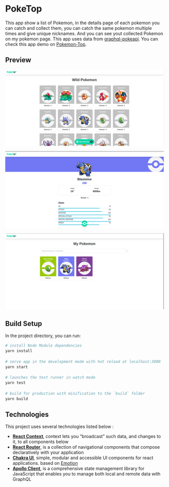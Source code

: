# PokeTop

This app show a list of Pokemon, in the details page of each pokemon you can catch and collect them, you can catch the same pokemon multiple times and give unique nicknames. And you can see yout collected Pokemon on my pokemon page. This app uses data from [graphql-pokeapi](https://github.com/mazipan/graphql-pokeapi). You can check this app demo on [Pokemon-Top](https://poke-top.netlify.app/).

## Preview
![page1](./preview1.png)

![page2](./preview2.png)  

![page3](./preview3.png)

## Build Setup
In the project directory, you can run:

``` bash
# install Node Module dependencies
yarn install

# serve app in the development mode with hot reload at localhost:3000
yarn start

# launches the test runner in watch mode 
yarn test

# build for production with minification to the `build` folder
yarn build
```

## Technologies
This project uses several technologies listed below :

- **[React Context](https://reactjs.org/docs/context.html)**, context lets you “broadcast” such data, and changes to it, to all components below
- **[React Router](https://reactrouter.com/)**, is a collection of navigational components that compose declaratively with your application
- **[Chakra UI](https://chakra-ui.com/)**, simple, modular and accessible UI components for react applications. based on [Emotion](https://emotion.sh/docs/introduction)
- **[Apollo Client](https://chakra-ui.com/)**, is a comprehensive state management library for JavaScript that enables you to manage both local and remote data with GraphQL
